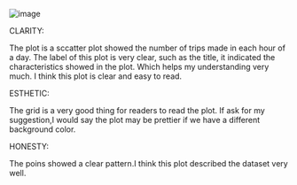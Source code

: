 ![image](https://github.com/st1671/PUI2016_st1671/blob/master/HW8_st1671/HW8_1_xz694.png)

CLARITY:

The plot is a sccatter plot showed the number of trips made in each hour of a day. The label of this plot is very clear, such as
the title, it indicated the characteristics showed in the plot. Which helps my understanding very much. I think this plot is clear and
easy to read.

ESTHETIC:

The grid is a very good thing for readers to read the plot. If ask for my suggestion,I would say the plot may be prettier if we have a different background color. 

HONESTY:    

The poins showed a clear pattern.I think this plot described the dataset very well.
